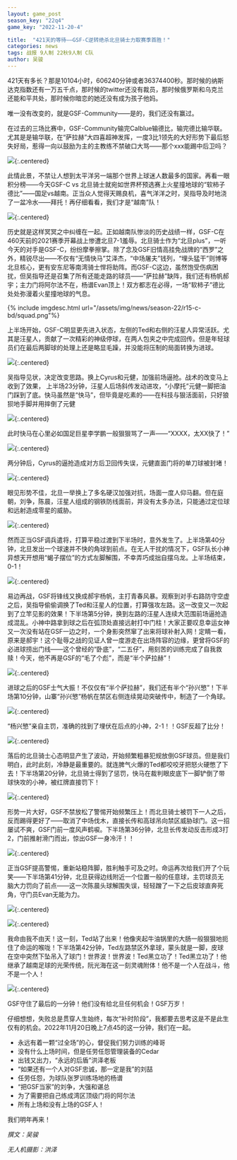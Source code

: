 ```yaml
---
layout: game_post
season_key: "22q4"
game_key: "2022-11-20-4"

title:  "421天的等待——GSF-C逆转绝杀北旦骑士力取赛季首胜！"
categories: news
tags: 战报 9人制 22秋9人制 C队
author: 吴骏
---
```


421天有多长？那是10104小时，606240分钟或者36374400秒。那时候的纳斯达克指数还有一万五千点，那时候的twitter还没有裁员，那时候俄罗斯和乌克兰还能和平共处，那时候你暗恋的她还没有成为孩子他妈。

唯一没有改变的，就是GSF-Community——是的，我们还没有赢过。

在过去的三场比赛中，GSF-Community输完Calblue输德比，输完德比输华联。尤其是是输华联，在“萨拉赫”大四喜超神发挥，一度3比1领先的大好形势下最后怒失好局，惹得一向以鼓励为主的主教练不禁破口大骂——那个xxx能踢中后卫吗？

![](/assets/img/news/season-22/r15-c-bd/image1.png){:.centered}

此情此景，不禁让人想到太平洋另一端那个世界上球迷人数最多的国家。再看一眼积分榜——今天GSF-C vs 北旦骑士就宛如世界杯预选赛上火星撞地球的“软柿子德比”——国足vs越南。正当众人觉得天赐良机，喜气洋洋之时，吴指导及时地浇了一盆冷水——拜托！再仔细看看，我们才是“越南”队！

![](/assets/img/news/season-22/r15-c-bd/image4.png){:.centered}

历史就是这样冥冥之中纠缠在一起。正如越南队惨淡的历史战绩一样，GSF-C在460天前的2021赛季开幕战上惨遭北旦7-1羞辱。北旦骑士作为“北旦plus”，一听今天的对手是GSF-C，纷纷摩拳擦掌。除了念及GSF旧情高挂免战牌的“西罗”之外，精锐尽出——不仅有“无情快马”艾泽杰，“中场屠夫”钱列，“埋头猛干”则博等北旦核心，更有安东尼等南湾骑士悍将助阵。而GSF-C这边，虽然饱受伤病困扰，但吴指导还是召集了所有还能走路的球员——“萨拉赫”缺阵，我们还有杨帆郝宇；主力门将阿尔法不在，杨谱Evan顶上！双方都志在必得，一场“软柿子”德比处处弥漫着火星撞地球的气息。

{% include imgdesc.html url="/assets/img/news/season-22/r15-c-bd/squad.png"%}

上半场开始，GSF-C明显更先进入状态，左侧的Ted和右侧的汪星人异常活跃。尤其是汪星人，贡献了一次精彩的神级停球，在两人包夹之中完成回传。但是年轻球员们在最后两脚球的处理上还是略显毛躁，并没能将压制的局面转换为进球。

![](/assets/img/news/season-22/r15-c-bd/1.gif){:.centered}

吴指导见状，决定改变思路。换上Cyrus和元健，加强前场逼抢。战术的改变马上收到了效果，
上半场23分钟，汪星人后场斜传发动进攻，“小摩托”元健一脚把油门踩到了底。快马虽然是“快马”，但毕竟是吃素的——在科技与狠活面前，只好狼狈地手脚并用摔倒了元健

![](/assets/img/news/season-22/r15-c-bd/2.gif){:.centered}

此时快马在心里必如国足巨星李学鹏一般狠狠骂了一声——“XXXX，太XX快了！”

![](/assets/img/news/season-22/r15-c-bd/lxp.gif){:.centered}

两分钟后，Cyrus的逼抢造成对方后卫回传失误，元健直面门将的单刀球被封堵！

![](/assets/img/news/season-22/r15-c-bd/3.gif){:.centered}

眼见形势不佳，北旦一举换上了多名硬汉加强对抗，场面一度人仰马翻。但在庭朝，刘争，陈晨，汪星人组成的钢铁防线面前，并没有太多办法，只能通过定位球和远射造成零星的威胁。

![](/assets/img/news/season-22/r15-c-bd/4.gif){:.centered}

然而正当GSF调兵遣将，打算平稳过渡到下半场时，意外发生了。上半场第40分钟，北旦发出一个球速并不快的角球到前点。在无人干扰的情况下，GSF队长小神异想天开想用“蝎子摆位”的方式左脚解围，不幸弄巧成拙自摆乌龙。上半场结束，0-1！

![](/assets/img/news/season-22/r15-c-bd/5.gif){:.centered}

易边再战，GSF将锋线又换成郝宇杨帆，主打青春风暴。观察到对手右路防守空虚之后，吴指导偷偷调换了Ted和汪星人的位置，打算强攻左路。这一改变又一次起到了立竿见影的效果！下半场第5分钟，换到左路的汪星人连续大范围前场逼抢造成混乱。小神中路拿到球之后在弧顶处直接远射打中门柱！大家正要叹息幸运女神又一次没有站在GSF一边之时，一个身影突然窜了出来将球补射入网！定睛一看，原来是郝宇！这个耻辱之战的见证人曾一度游走在出场阵容的边缘，更曾将GSF的必进球捞出门线——这个曾经的“卧底”，“二五仔”，用刻苦的训练完成了自我救赎！今天，他不再是GSF的“毛了个彪”，而是“半个萨拉赫”！

![](/assets/img/news/season-22/r15-c-bd/6.gif){:.centered}

进球之后的GSF士气大振！不仅仅有“半个萨拉赫”，我们还有半个“孙兴慜”！下半场第10分钟，山寨“孙兴慜”杨帆在禁区右侧连续晃动突破传中，制造了一个角球。

![](/assets/img/news/season-22/r15-c-bd/7.gif){:.centered}

“杨兴慜”亲自主罚，准确的找到了埋伏在后点的小神，2-1！！GSF反超了比分！

![](/assets/img/news/season-22/r15-c-bd/8.gif){:.centered}

落后的北旦骑士心态明显产生了波动，开始频繁粗暴犯规放倒GSF球员。但是我们明白，此时此刻，冷静是最重要的。就连脾气火爆的Ted都咬咬牙把怒火硬憋了下去！下半场第20分钟，北旦骑士得到了惩罚，快马在裁判眼皮底下一脚铲倒了带球快攻的小神，被红牌直接罚下！

![](/assets/img/news/season-22/r15-c-bd/9.gif){:.centered}

形势一片大好，GSF不禁放松了警惕开始频繁压上！而北旦骑士被罚下一人之后，反而踢得更好了——取消了中场伐木，直接长传和高球吊向禁区威胁球门。这一招屡试不爽，GSF门前一度风声鹤唳。下半场第36分钟，北旦长传发动反击形成3打2，门前推射滑门而出，惊出GSF一身冷汗！！

![](/assets/img/news/season-22/r15-c-bd/10.gif){:.centered}

正当GSF提高警惕，重新站稳阵脚，胜利触手可及之时。命运再次给我们开了个玩笑——下半场第41分钟，北旦获得边线附近一个位置一般的任意球，主罚球员无脑大力罚向了前点——这一次陈晨头球解围失误，轻轻蹭了一下之后皮球直奔死角，守门员Evan无能为力。

![](/assets/img/news/season-22/r15-c-bd/11.gif){:.centered}

![](/assets/img/news/season-22/r15-c-bd/image2.png){:.centered}

我命由我不由天！这一刻，Ted站了出来！他像夹起牛油锅里的大肠一般狠狠地扼住了命运的喉咙！下半场第42分钟，Ted左路禁区外拿球，蒙头就是一脚，皮球在空中突然下坠吊入了球门！世界波！世界波！Ted黑立功了！Ted黑立功了！他继承了越南足球的光荣传统，阮光海在这一刻灵魂附体！他不是一个人在战斗，他不是一个人！

![](/assets/img/news/season-22/r15-c-bd/12.gif){:.centered}

GSF守住了最后的一分钟！他们没有给北旦任何机会！GSF万岁！

仔细想想，失败总是贯穿人生始终，每次“补时阶段”，我都要去思考这是不是此生仅有的机会。2022年11月20日晚上7点45的这一分钟，我们在一起。
- 永远有着一颗“过全场”的心，督促我们努力训练的峰哥
- 没有什么上场时间，但是任劳任怨管理装备的Cedar
- 出钱又出力，“永远的后盾”洪泽老板
- “如果还有一个人对GSF忠诚，那一定是我”的刘喆
- 任劳任怨，为球队张罗训练场地的杨谱
- “把GSF当家”的刘争，大强和谌总
- 为了需要把自己练成湾区顶级门将的阿尔法
- 所有上场和没有上场的GSF人！

我们明年再来！

*撰文：吴骏*

*无人机摄影：洪泽*
